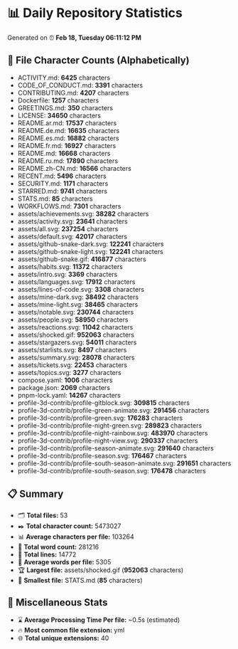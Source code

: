 # 📊 Daily Repository Statistics
Generated on ⏰ **Feb 18, Tuesday 06:11:12 PM**

## 📂 File Character Counts (Alphabetically)
- ACTIVITY.md: **6425** characters
- CODE_OF_CONDUCT.md: **3391** characters
- CONTRIBUTING.md: **4207** characters
- Dockerfile: **1257** characters
- GREETINGS.md: **350** characters
- LICENSE: **34650** characters
- README.ar.md: **17537** characters
- README.de.md: **16635** characters
- README.es.md: **16882** characters
- README.fr.md: **16927** characters
- README.md: **16668** characters
- README.ru.md: **17890** characters
- README.zh-CN.md: **16566** characters
- RECENT.md: **5496** characters
- SECURITY.md: **1171** characters
- STARRED.md: **9741** characters
- STATS.md: **85** characters
- WORKFLOWS.md: **7301** characters
- assets/achievements.svg: **38282** characters
- assets/activity.svg: **23641** characters
- assets/all.svg: **237254** characters
- assets/default.svg: **42017** characters
- assets/github-snake-dark.svg: **122241** characters
- assets/github-snake-light.svg: **122241** characters
- assets/github-snake.gif: **416877** characters
- assets/habits.svg: **11372** characters
- assets/intro.svg: **3369** characters
- assets/languages.svg: **17912** characters
- assets/lines-of-code.svg: **3308** characters
- assets/mine-dark.svg: **38492** characters
- assets/mine-light.svg: **38465** characters
- assets/notable.svg: **230744** characters
- assets/people.svg: **58950** characters
- assets/reactions.svg: **11042** characters
- assets/shocked.gif: **952063** characters
- assets/stargazers.svg: **54011** characters
- assets/starlists.svg: **8497** characters
- assets/summary.svg: **28078** characters
- assets/tickets.svg: **22453** characters
- assets/topics.svg: **3277** characters
- compose.yaml: **1006** characters
- package.json: **2069** characters
- pnpm-lock.yaml: **14267** characters
- profile-3d-contrib/profile-gitblock.svg: **309815** characters
- profile-3d-contrib/profile-green-animate.svg: **291456** characters
- profile-3d-contrib/profile-green.svg: **176283** characters
- profile-3d-contrib/profile-night-green.svg: **289823** characters
- profile-3d-contrib/profile-night-rainbow.svg: **483970** characters
- profile-3d-contrib/profile-night-view.svg: **290337** characters
- profile-3d-contrib/profile-season-animate.svg: **291640** characters
- profile-3d-contrib/profile-season.svg: **176467** characters
- profile-3d-contrib/profile-south-season-animate.svg: **291651** characters
- profile-3d-contrib/profile-south-season.svg: **176478** characters

## 📋 Summary
- 🗂️ **Total files:** 53
- ✒️ **Total character count:** 5473027
- 📊 **Average characters per file:** 103264
- 📝 **Total word count:** 281216
- 🧾 **Total lines:** 14772
- 📐 **Average words per file:** 5305
- 🏆 **Largest file:** assets/shocked.gif (**952063** characters)
- 🥉 **Smallest file:** STATS.md (**85** characters)

## 🌟 Miscellaneous Stats
- ⌛ **Average Processing Time Per file:** ~0.5s (estimated)
- 🔥 **Most common file extension:** yml
- 🌐 **Total unique extensions:** 40
